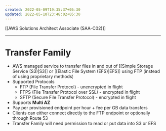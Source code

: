 ```yaml
---
created: 2022-05-09T19:35:37+05:30
updated: 2022-05-10T23:48:02+05:30
---
```

[[AWS Solutions Architect Associate (SAA-C02)]]

---
# Transfer Family
- AWS managed service to transfer files in and out of [[Simple Storage Service (S3)|S3]] or [[Elastic File System (EFS)|EFS]] using FTP (instead of using proprietary methods)
- Supported Protocols
    -   FTP (File Transfer Protocol) - unencrypted in flight
    -   FTPS (File Transfer Protocol over SSL) - encrypted in flight
    -   SFTP (Secure File Transfer Protocol) - encrypted in flight
-   Supports **Multi AZ**
-   Pay per provisioned endpoint per hour + fee per GB data transfers
- Clients can either connect directly to the FTP endpoint or optionally through Route 53
- Transfer Family will need permission to read or put data into S3 or EFS